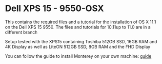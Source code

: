 # Dell XPS 15 - 9550-OSX
This contains the required files and a tutorial for the installation of OS X 11.1 on the Dell XPS 15 9550. The files and tutorials for 10.11up to 11.0 are in a different branch
  
Setup tested with the XPS15 containing Toshiba 512GB SSD, 16GB RAM and 4K Display as well as LiteON 512GB SSD, 8GB RAM and the FHD Display
  
You can follow the guide to install Monterey on your own machine: [guide][1]

[1]:  Tutorial_12.0.md
